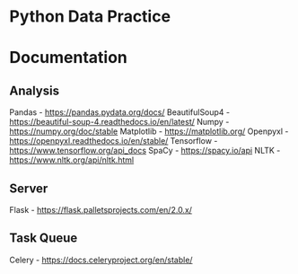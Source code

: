 # Python Data Practice

# Documentation

## Analysis
Pandas - https://pandas.pydata.org/docs/
BeautifulSoup4 - https://beautiful-soup-4.readthedocs.io/en/latest/
Numpy - https://numpy.org/doc/stable
Matplotlib - https://matplotlib.org/
Openpyxl - https://openpyxl.readthedocs.io/en/stable/
Tensorflow - https://www.tensorflow.org/api_docs
SpaCy - https://spacy.io/api
NLTK - https://www.nltk.org/api/nltk.html

## Server
Flask - https://flask.palletsprojects.com/en/2.0.x/

## Task Queue
Celery - https://docs.celeryproject.org/en/stable/

